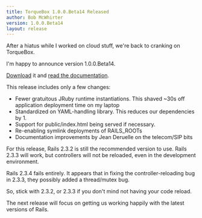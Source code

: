 ```yaml
---
title: TorqueBox 1.0.0.Beta14 Released
author: Bob McWhirter
version: 1.0.0.Beta14
layout: release
---
```

After a hiatus while I worked on cloud stuff, we're back to cranking on TorqueBox.

I'm happy to announce version 1.0.0.Beta14. 

[Download](/download) it and [read the documentation](/documentation/#{page.version}/).

This release includes only a few changes:

* Fewer gratuitous JRuby runtime instantiations. This shaved ~30s off application deployment time on my laptop
* Standardized on YAML-handling library.  This reduces our dependencies by 1.
* Support for public/index.html being served if necessary.
* Re-enabling symlink deployments of RAILS_ROOTs
* Documentation improvements by Jean Deruelle on the telecom/SIP bits

For this release, Rails 2.3.2 is still the recommended version to use.  Rails 2.3.3 will work, but controllers will not be reloaded, even in the development environment. 

Rails 2.3.4 fails entirely.  It appears that in fixing the controller-reloading bug in 2.3.3, they possibly added a thread/mutex bug.

So, stick with 2.3.2, or 2.3.3 if you don't mind not having your code reload.

The next release will focus on getting us working happily with the latest versions of Rails.

